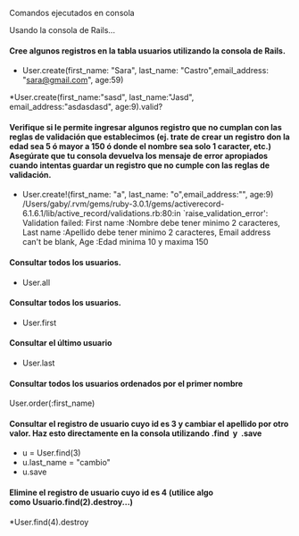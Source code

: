 Comandos ejecutados en consola

Usando la consola de Rails...

#### Cree algunos registros en la tabla usuarios utilizando la consola de Rails.
* User.create(first_name: "Sara", last_name: "Castro",email_address: "sara@gmail.com", age:59) 

*User.create(first_name:"sasd", last_name:"Jasd", email_address:"asdasdasd", age:9).valid?

#### Verifique si le permite ingresar algunos registro que no cumplan con las reglas de validación que establecimos (ej. trate de crear un registro don la edad sea 5 ó mayor a 150 ó donde el nombre sea solo 1 caracter, etc.) Asegúrate que tu consola devuelva los mensaje de error apropiados cuando intentas guardar un registro que no cumple con las reglas de validación.
* User.create!(first_name: "a", last_name: "o",email_address:"", age:9) /Users/gaby/.rvm/gems/ruby-3.0.1/gems/activerecord-6.1.6.1/lib/active_record/validations.rb:80:in `raise_validation_error': Validation failed: First name :Nombre debe tener minimo 2 caracteres, Last name :Apellido debe tener minimo 2 caracteres, Email address can't be blank, Age :Edad minima 10 y maxima 150

#### Consultar todos los usuarios.
* User.all

#### Consultar todos los usuarios.
* User.first

#### Consultar el último usuario
* User.last

#### Consultar todos los usuarios ordenados por el primer nombre
User.order(:first_name)

#### Consultar el registro de usuario cuyo id es 3 y cambiar el apellido por otro valor. Haz esto directamente en la consola utilizando .find  y  .save
* u = User.find(3)
* u.last_name = "cambio" 
* u.save

#### Elimine el registro de usuario cuyo id es 4 (utilice algo como Usuario.find(2).destroy...) 
*User.find(4).destroy
